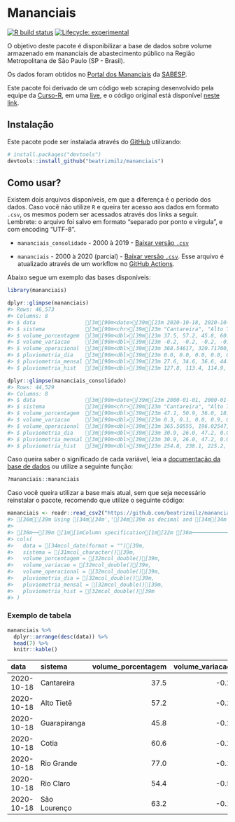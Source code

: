 
<!-- README.md is generated from README.Rmd. Please edit that file -->

# Mananciais

<!-- badges: start -->

[![R build
status](https://github.com/beatrizmilz/mananciais/workflows/R-CMD-check/badge.svg)](https://github.com/beatrizmilz/mananciais/actions)
[![Lifecycle:
experimental](https://img.shields.io/badge/lifecycle-experimental-orange.svg)](https://www.tidyverse.org/lifecycle/#experimental)
<!-- badges: end -->

O objetivo deste pacote é disponibilizar a base de dados sobre volume
armazenado em mananciais de abastecimento público na Região
Metropolitana de São Paulo (SP - Brasil).

Os dados foram obtidos no [Portal dos
Mananciais](http://mananciais.sabesp.com.br/Situacao) da
[SABESP](http://site.sabesp.com.br/site/Default.aspx).

Este pacote foi derivado de um código web scraping desenvolvido pela
equipe da [Curso-R](https://www.curso-r.com/), em uma
[live](https://youtu.be/jvZIxrMmOcQ), e o código original está
disponível [neste
link](https://github.com/curso-r/lives/blob/master/drafts/20200730_scraper_sabesp.R).

## Instalação

Este pacote pode ser instalada através do [GitHub](https://github.com/)
utilizando:

``` r
# install.packages("devtools")
devtools::install_github("beatrizmilz/mananciais")
```

## Como usar?

Existem dois arquivos disponíveis, em que a diferença é o período dos
dados. Caso você não utilize `R` e queira ter acesso aos dados em
formato `.csv`, os mesmos podem ser acessados através dos links a
seguir. Lembrete: o arquivo foi salvo em formato “separado por ponto e
vírgula”, e com encoding “UTF-8”.

  - `mananciais_consolidado` - 2000 à 2019 - [Baixar versão
    `.csv`](https://github.com/beatrizmilz/mananciais/raw/master/inst/extdata/mananciais_consolidado.csv)

  - `mananciais` - 2000 à 2020 (parcial) - [Baixar versão
    `.csv`](https://github.com/beatrizmilz/mananciais/raw/master/inst/extdata/mananciais.csv).
    Esse arquivo é atualizado através de um workflow no [GitHub
    Actions](https://github.com/beatrizmilz/mananciais/actions).

Abaixo segue um exemplo das bases disponíveis:

``` r
library(mananciais)

dplyr::glimpse(mananciais)
#> Rows: 46,573
#> Columns: 8
#> $ data                [3m[90m<date>[39m[23m 2020-10-18, 2020-10-18, 2020-10-18, 2020-10-18, …
#> $ sistema             [3m[90m<chr>[39m[23m "Cantareira", "Alto Tietê", "Guarapiranga", "Coti…
#> $ volume_porcentagem  [3m[90m<dbl>[39m[23m 37.5, 57.2, 45.8, 60.6, 77.0, 54.4, 63.2, 37.7, 5…
#> $ volume_variacao     [3m[90m<dbl>[39m[23m -0.2, -0.2, -0.2, -0.2, -0.1, -0.5, -0.1, -0.3, -…
#> $ volume_operacional  [3m[90m<dbl>[39m[23m 368.54617, 320.71700, 78.47484, 10.00515, 86.3812…
#> $ pluviometria_dia    [3m[90m<dbl>[39m[23m 0.0, 0.0, 0.0, 0.0, 0.2, 0.0, 0.2, 0.2, 1.1, 0.8,…
#> $ pluviometria_mensal [3m[90m<dbl>[39m[23m 27.6, 34.6, 36.6, 44.8, 49.2, 61.4, 41.0, 27.6, 3…
#> $ pluviometria_hist   [3m[90m<dbl>[39m[23m 127.8, 113.4, 114.9, 113.5, 133.2, 176.1, 141.2, …

dplyr::glimpse(mananciais_consolidado)
#> Rows: 44,529
#> Columns: 8
#> $ data                [3m[90m<date>[39m[23m 2000-01-01, 2000-01-01, 2000-01-01, 2000-01-01, …
#> $ sistema             [3m[90m<chr>[39m[23m "Cantareira", "Alto Tietê", "Guarapiranga", "Coti…
#> $ volume_porcentagem  [3m[90m<dbl>[39m[23m 47.1, 50.9, 36.0, 18.8, 81.0, 73.2, 47.8, 51.4, 3…
#> $ volume_variacao     [3m[90m<dbl>[39m[23m 0.3, 0.1, 0.0, 0.9, 0.4, -0.2, 0.7, 0.5, 0.4, 0.0…
#> $ volume_operacional  [3m[90m<dbl>[39m[23m 365.50555, 196.02547, 64.80029, 2.64579, 91.69406…
#> $ pluviometria_dia    [3m[90m<dbl>[39m[23m 30.9, 26.0, 47.2, 0.0, 0.0, 5.2, 29.1, 47.3, 9.2,…
#> $ pluviometria_mensal [3m[90m<dbl>[39m[23m 30.9, 26.0, 47.2, 0.0, 0.0, 5.2, 60.0, 73.3, 56.4…
#> $ pluviometria_hist   [3m[90m<dbl>[39m[23m 254.8, 238.1, 225.2, 217.8, 235.4, 292.0, 254.8, …
```

Caso queira saber o significado de cada variável, leia a [documentação
da base de
dados](https://beatrizmilz.github.io/mananciais/reference/mananciais.html)
ou utilize a seguinte função:

``` r
?mananciais::mananciais
```

Caso você queira utilizar a base mais atual, sem que seja necessário
reinstalar o pacote, recomendo que utilize o seguinte código:

``` r
mananciais <- readr::read_csv2("https://github.com/beatrizmilz/mananciais/raw/master/inst/extdata/mananciais.csv")
#> [36mℹ[39m Using [34m[34m','[34m[39m as decimal and [34m[34m'.'[34m[39m as grouping mark. Use [30m[47m[30m[47m`read_delim()`[47m[30m[49m[39m for more control.
#> 
#> [36m──[39m [1m[1mColumn specification[1m[22m [36m────────────────────────────────────────────────────────[39m
#> cols(
#>   data = [34mcol_date(format = "")[39m,
#>   sistema = [31mcol_character()[39m,
#>   volume_porcentagem = [32mcol_double()[39m,
#>   volume_variacao = [32mcol_double()[39m,
#>   volume_operacional = [32mcol_double()[39m,
#>   pluviometria_dia = [32mcol_double()[39m,
#>   pluviometria_mensal = [32mcol_double()[39m,
#>   pluviometria_hist = [32mcol_double()[39m
#> )
```

### Exemplo de tabela

``` r
mananciais %>% 
  dplyr::arrange(desc(data)) %>% 
  head(7) %>%
  knitr::kable()
```

| data       | sistema      | volume\_porcentagem | volume\_variacao | volume\_operacional | pluviometria\_dia | pluviometria\_mensal | pluviometria\_hist |
| :--------- | :----------- | ------------------: | ---------------: | ------------------: | ----------------: | -------------------: | -----------------: |
| 2020-10-18 | Cantareira   |                37.5 |            \-0.2 |           368.54617 |               0.0 |                 27.6 |              127.8 |
| 2020-10-18 | Alto Tietê   |                57.2 |            \-0.2 |           320.71700 |               0.0 |                 34.6 |              113.4 |
| 2020-10-18 | Guarapiranga |                45.8 |            \-0.2 |            78.47484 |               0.0 |                 36.6 |              114.9 |
| 2020-10-18 | Cotia        |                60.6 |            \-0.2 |            10.00515 |               0.0 |                 44.8 |              113.5 |
| 2020-10-18 | Rio Grande   |                77.0 |            \-0.1 |            86.38127 |               0.2 |                 49.2 |              133.2 |
| 2020-10-18 | Rio Claro    |                54.4 |            \-0.5 |             7.43732 |               0.0 |                 61.4 |              176.1 |
| 2020-10-18 | São Lourenço |                63.2 |            \-0.1 |            56.13508 |               0.2 |                 41.0 |              141.2 |
